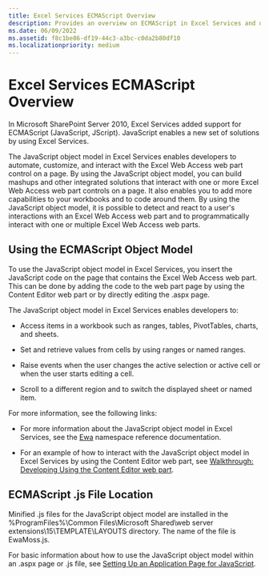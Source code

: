 ```yaml
---
title: Excel Services ECMAScript Overview
description: Provides an overview on ECMAScript in Excel Services and describes how to use the ECMAScript object model.
ms.date: 06/09/2022
ms.assetid: f8c1be86-df19-44c3-a3bc-c0da2b80df10
ms.localizationpriority: medium
---
```



# Excel Services ECMAScript Overview

In Microsoft SharePoint Server 2010, Excel Services added support for ECMAScript (JavaScript, JScript). JavaScript enables a new set of solutions by using Excel Services. 
  
    
    

The JavaScript object model in Excel Services enables developers to automate, customize, and interact with the Excel Web Access web part control on a page. By using the JavaScript object model, you can build mashups and other integrated solutions that interact with one or more Excel Web Access web part controls on a page. It also enables you to add more capabilities to your workbooks and to code around them.
By using the JavaScript object model, it is possible to detect and react to a user's interactions with an Excel Web Access web part and to programmatically interact with one or multiple Excel Web Access web parts.
  
    
    


## Using the ECMAScript Object Model

To use the JavaScript object model in Excel Services, you insert the JavaScript code on the page that contains the Excel Web Access web part. This can be done by adding the code to the web part page by using the Content Editor web part or by directly editing the .aspx page.
  
    
    
The JavaScript object model in Excel Services enables developers to: 
  
    
    

- Access items in a workbook such as ranges, tables, PivotTables, charts, and sheets.
    
  
- Set and retrieve values from cells by using ranges or named ranges.
    
  
- Raise events when the user changes the active selection or active cell or when the user starts editing a cell.
    
  
- Scroll to a different region and to switch the displayed sheet or named item. 
    
  
For more information, see the following links:
  
    
    

- For more information about the JavaScript object model in Excel Services, see the  [Ewa](https://msdn.microsoft.com/library/6fe73191-3213-b986-1ad6-2c3b918a2241%28Office.15%29.aspx) namespace reference documentation.
    
  
- For an example of how to interact with the JavaScript object model in Excel Services by using the Content Editor web part, see  [Walkthrough: Developing Using the Content Editor web part](walkthrough-developing-using-the-content-editor-web-part.md).
    
  

## ECMAScript .js File Location

Minified .js files for the JavaScript object model are installed in the %ProgramFiles%\\Common Files\\Microsoft Shared\\web server extensions\\15\\TEMPLATE\\LAYOUTS directory. The name of the file is EwaMoss.js.
  
    
    
For basic information about how to use the JavaScript object model within an .aspx page or .js file, see  [Setting Up an Application Page for JavaScript](https://msdn.microsoft.com/library/48582a0b-f787-4868-8298-958717ec8ff8%28Office.15%29.aspx).
  
    
    

